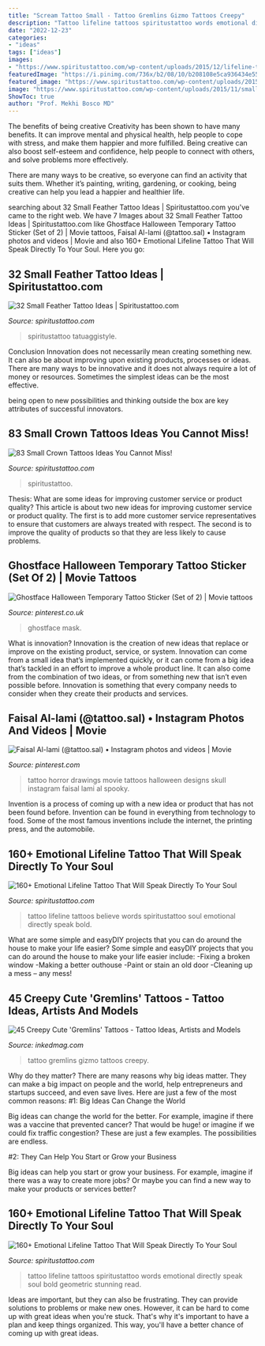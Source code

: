 ```yaml
---
title: "Scream Tattoo Small - Tattoo Gremlins Gizmo Tattoos Creepy"
description: "Tattoo lifeline tattoos spiritustattoo words emotional directly speak soul bold geometric stunning read"
date: "2022-12-23"
categories:
- "ideas"
tags: ["ideas"]
images:
- "https://www.spiritustattoo.com/wp-content/uploads/2015/12/lifeline-tattoo-with-just-live-words.jpg"
featuredImage: "https://i.pinimg.com/736x/b2/08/10/b208108e5ca936434e55268aa13590b8.jpg"
featured_image: "https://www.spiritustattoo.com/wp-content/uploads/2015/12/lifeline-tattoo-with-just-live-words.jpg"
image: "https://www.spiritustattoo.com/wp-content/uploads/2015/11/small-crown-tattoo-on-wrist-6.jpg"
ShowToc: true
author: "Prof. Mekhi Bosco MD"
---
```



The benefits of being creative
Creativity has been shown to have many benefits. It can improve mental and physical health, help people to cope with stress, and make them happier and more fulfilled.
Being creative can also boost self-esteem and confidence, help people to connect with others, and solve problems more effectively.

There are many ways to be creative, so everyone can find an activity that suits them. Whether it’s painting, writing, gardening, or cooking, being creative can help you lead a happier and healthier life.

	

		
searching about 32 Small Feather Tattoo Ideas | Spiritustattoo.com you've came to the right web. We have 7 Images about 32 Small Feather Tattoo Ideas | Spiritustattoo.com like Ghostface Halloween Temporary Tattoo Sticker (Set of 2) | Movie tattoos, Faisal Al-lami (@tattoo.sal) • Instagram photos and videos | Movie and also 160+ Emotional Lifeline Tattoo That Will Speak Directly To Your Soul. Here you go:
		
    
## 32 Small Feather Tattoo Ideas | Spiritustattoo.com

<img loading=lazy src="https://www.spiritustattoo.com/wp-content/uploads/2015/11/small-blue-peacock-feather-tattoo-on-collar-bone.jpg" onerror="this.onerror=null;this.src='https://tse3.mm.bing.net/th?id=OIP.plaCxEjg25tdNn-T9wve3wHaFN&amp;pid=15.1';" alt="32 Small Feather Tattoo Ideas | Spiritustattoo.com">

_Source: spiritustattoo.com_

>spiritustattoo tatuaggistyle. 

	

Conclusion
Innovation does not necessarily mean creating something new. It can also be about improving upon existing products, processes or ideas.
There are many ways to be innovative and it does not always require a lot of money or resources. Sometimes the simplest ideas can be the most effective.

 being open to new possibilities and thinking outside the box are key attributes of successful innovators.

    
## 83 Small Crown Tattoos Ideas You Cannot Miss!

<img loading=lazy src="https://www.spiritustattoo.com/wp-content/uploads/2015/11/small-crown-tattoo-on-wrist-6.jpg" onerror="this.onerror=null;this.src='https://tse2.mm.bing.net/th?id=OIP.vU5i5Z89Wd9Zbj04oyS6UwHaKR&amp;pid=15.1';" alt="83 Small Crown Tattoos Ideas You Cannot Miss!">

_Source: spiritustattoo.com_

>spiritustattoo. 

	

Thesis: What are some ideas for improving customer service or product quality?
This article is about two new ideas for improving customer service or product quality. The first is to add more customer service representatives to ensure that customers are always treated with respect. The second is to improve the quality of products so that they are less likely to cause problems.

    
## Ghostface Halloween Temporary Tattoo Sticker (Set Of 2) | Movie Tattoos

<img loading=lazy src="https://i.pinimg.com/736x/b2/08/10/b208108e5ca936434e55268aa13590b8.jpg" onerror="this.onerror=null;this.src='https://tse2.mm.bing.net/th?id=OIP.oyHksh20wv3TyCRt7R7Y3AHaHa&amp;pid=15.1';" alt="Ghostface Halloween Temporary Tattoo Sticker (Set of 2) | Movie tattoos">

_Source: pinterest.co.uk_

>ghostface mask. 

	

What is innovation?
Innovation is the creation of new ideas that replace or improve on the existing product, service, or system. Innovation can come from a small idea that’s implemented quickly, or it can come from a big idea that’s tackled in an effort to improve a whole product line. It can also come from the combination of two ideas, or from something new that isn’t even possible before. Innovation is something that every company needs to consider when they create their products and services.

    
## Faisal Al-lami (@tattoo.sal) • Instagram Photos And Videos | Movie

<img loading=lazy src="https://i.pinimg.com/736x/58/fe/80/58fe8048c91f468b24316457a25de3b9.jpg" onerror="this.onerror=null;this.src='https://tse2.mm.bing.net/th?id=OIP.Ciz7ws2Sr82cVIM-_oNTEQHaKe&amp;pid=15.1';" alt="Faisal Al-lami (@tattoo.sal) • Instagram photos and videos | Movie">

_Source: pinterest.com_

>tattoo horror drawings movie tattoos halloween designs skull instagram faisal lami al spooky. 

	

Invention is a process of coming up with a new idea or product that has not been found before. Invention can be found in everything from technology to food. Some of the most famous inventions include the internet, the printing press, and the automobile.

    
## 160+ Emotional Lifeline Tattoo That Will Speak Directly To Your Soul

<img loading=lazy src="http://www.spiritustattoo.com/wp-content/uploads/2015/12/lifeline-tattoo-with-believe-words.jpg" onerror="this.onerror=null;this.src='https://tse2.mm.bing.net/th?id=OIP.THzkNwWpk5Mn9UHSDcoF7QHaHa&amp;pid=15.1';" alt="160+ Emotional Lifeline Tattoo That Will Speak Directly To Your Soul">

_Source: spiritustattoo.com_

>tattoo lifeline tattoos believe words spiritustattoo soul emotional directly speak bold. 

	

What are some simple and easyDIY projects that you can do around the house to make your life easier?
Some simple and easyDIY projects that you can do around the house to make your life easier include: 
-Fixing a broken window 
-Making a better outhouse 
-Paint or stain an old door 
-Cleaning up a mess – any mess!

    
## 45 Creepy Cute &#039;Gremlins&#039; Tattoos - Tattoo Ideas, Artists And Models

<img loading=lazy src="https://www.inkedmag.com/.image/t_share/MTc3MjA2ODA4MzU4NjkyNjAx/new-school-gizmo-gremlins-kellydotylovessoup-1024x1024.jpg" onerror="this.onerror=null;this.src='https://tse4.mm.bing.net/th?id=OIP.mIDxQjeRdr7_nEe3VZT2NAHaHa&amp;pid=15.1';" alt="45 Creepy Cute &#039;Gremlins&#039; Tattoos - Tattoo Ideas, Artists and Models">

_Source: inkedmag.com_

>tattoo gremlins gizmo tattoos creepy. 

	

Why do they matter?
There are many reasons why big ideas matter. They can make a big impact on people and the world, help entrepreneurs and startups succeed, and even save lives. Here are just a few of the most common reasons:
#1: Big Ideas Can Change the World

Big ideas can change the world for the better. For example, imagine if there was a vaccine that prevented cancer? That would be huge! or imagine if we could fix traffic congestion? These are just a few examples. The possibilities are endless.

#2: They Can Help You Start or Grow your Business

Big ideas can help you start or grow your business. For example, imagine if there was a way to create more jobs? Or maybe you can find a new way to make your products or services better?

    
## 160+ Emotional Lifeline Tattoo That Will Speak Directly To Your Soul

<img loading=lazy src="https://www.spiritustattoo.com/wp-content/uploads/2015/12/lifeline-tattoo-with-just-live-words.jpg" onerror="this.onerror=null;this.src='https://tse1.mm.bing.net/th?id=OIP.OxxjlJkPIx-nHX-CJEgrBAHaHj&amp;pid=15.1';" alt="160+ Emotional Lifeline Tattoo That Will Speak Directly To Your Soul">

_Source: spiritustattoo.com_

>tattoo lifeline tattoos spiritustattoo words emotional directly speak soul bold geometric stunning read. 

	

Ideas are important, but they can also be frustrating. They can provide solutions to problems or make new ones. However, it can be hard to come up with great ideas when you're stuck. That's why it's important to have a plan and keep things organized. This way, you'll have a better chance of coming up with great ideas.

